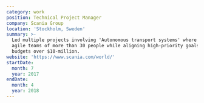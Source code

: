 ```yaml
---
category: work
position: Technical Project Manager
company: Scania Group
location: 'Stockholm, Sweden'
summary: >-
  Led multiple projects involving 'Autonomous transport systems' where I led
  agile teams of more than 30 people while aligning high-priority goals with
  budgets over $10-million.
website: 'https://www.scania.com/world/'
startDate:
  month: 7
  year: 2017
endDate:
  month: 4
  year: 2018
---
```


